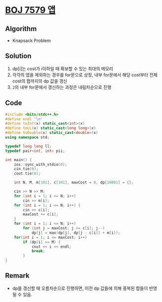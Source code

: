 # [BOJ 7579 앱](https://www.acmicpc.net/problem/7579)

## Algorithm
* Knapsack Problem

## Solution
1. dp[i]는 cost가 i이하일 때 확보할 수 있는 최대의 메모리
2. 각각의 앱을 제외하는 경우를 for문으로 상정, 내부 for문에서 해당 cost부터 전체 cost의 합까지의 dp 값을 갱신
3. ```2```의 내부 for문에서 갱신하는 과정은 내림차순으로 진행

## Code
```cpp
#include <bits/stdc++.h>
#define endl '\n'
#define toInt(x) static_cast<int>(x)
#define toLL(x) static_cast<long long>(x)
#define toDouble(x) static_cast<double>(x)
using namespace std;

typedef long long ll;
typedef pair<int, int> pii;

int main() {
	ios::sync_with_stdio(0);
	cin.tie(0);
	cout.tie(0);

	int N, M, m[101], c[101], maxCost = 0, dp[10001] = {};

	cin >> N >> M;
	for (int i = 1; i <= N; i++)
		cin >> m[i];
	for (int i = 1; i <= N; i++) {
		cin >> c[i];
		maxCost += c[i];
	}
	for (int i = 1; i <= N; i++)
		for (int j = maxCost; j >= c[i]; j--)
			dp[j] = max(dp[j], dp[j - c[i]] + m[i]);
	for(int i = 1; i <= maxCost; i++)
		if (dp[i] >= M) {
			cout << i << endl;
			break;
		}
}
```

## Remark
* dp를 갱신할 때 오름차순으로 진행하면, 이전 dp 값들에 의해 중복된 합들이 반영될 수 있음.
